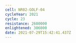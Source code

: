 ```yaml
---
cell: NR02-GOLF-04
cycleYear: 2021
cycle: 23
resistance: 2600000
enlightened: 306000
date: 2021-07-29T15:42:41.437Z
---
```

